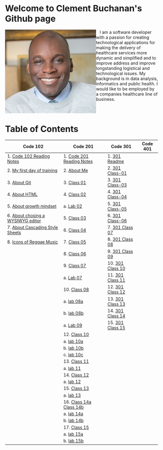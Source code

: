 # Welcome to Clement Buchanan's Github page

<img style="float: left;" src="images/Clement_Buchanan.jpg"/>&nbsp;&nbsp;&nbsp;I am a software developer with a passion for creating technological applications for making the delivery of healthcare services more dynamic and simplified and to improve address and improve longstanding logistical and technological issues. My background is in data analysis, informatics and public health. I would like to be employed by a companies healthcare line of business.
<br><br><br>

# Table of Contents

| Code 102                                                            | Code 201                                                            | Code 301 | Code 401 |
|---------------------------------------------------------------------|---------------------------------------------------------------------|----------|----------|
| 1. [Code 102 Reading Notes](README.md)                              | 1. [Code 201 Reading Notes](code201Notes.md)                        |  1. [301 Readme](https://clementbuchanan.github.io/data-structures-and-algorithms/)        |          |
| 2. [My first day of training](training.md)                          | 2. [About Me](aboutMe.html)                                         |  2. [301 Class-01](301Class-01)
| 3. [About Git](about_git.md)                                        | 3. [Class 01](code201Class01.md)                                    |  3. [301 Class-03](301Class-03.md)       |          |
| 4. [About HTML](html.md)                                            | 4. [Class 02](code201Class02.md)                                    |  4. [301 Class-04](301Class04.md)       |          |
| 5. [About growth mindset](mindset.md)                               | a. [Lab 02](https://clementbuchanan.github.io/201project/)          |  5. [301 Class-05](301Class05.md)         |          |
| 6. [About chosing a WYSIWYG editor](wysiwyg.md)                     | 5. [Class 03](code201Class03.md)                                    |  6. [301 Class-06](301Class06.md)          |          |
| 7. [About Cascading Style Sheets](css.md)                           | 6. [Class 04](code201Class04.md)                                    |  7. [301 Class 07](301Class07.md)        |          |
| 8. [Icons of Reggae Music](https://clementbuchanan.github.io/music) | 7. [Class 05](code201Class05.md)                                    |  8. [301 Class 08](301Class08.md)       |          |
|                                                                     | 8. [Class 06](code201Class06.md)                                    |  9. [301 Class 09](301Class09.md)       |          |
|                                                                     | 9. [Class 07](code201Class07.md)                                    |  10. [301 Class 10](301Class10.md)       |          |
|                                                                     |   a.  [Lab 07](https://github.com/ClementBuchanan/salmon-cookies)   |  11. [301 Class 11](301Class11.md)         |          |
|                                                                     | 10. [Class 08](code201Class08.md)                                   |  12. [301 Class 12](301Class12.md)        |          |
|                                                                     |   a.  [lab 08a](lab08a.md)                                          |  13. [301 Class 13](301Class13.md)         |          |
|                                                                     |   b.  [lab 08b](lab08b.md)                                          |  14. [301 Class 14](301Class14.md) |          |          |
|                                                                     |   a.  [Lab 09](lab09.md)                                            |  15. [301 Class 15](301Class15.md)          |          |
|                                                                     | 12. [Class 10](code201Class10.md)                                   |          |          |
|                                                                     |   a.  [lab 10a](Lab10a.md)                                            |          |          |
|                                                                     |   b.  [lab 10b](Lab10b.md)                                            |          |          |
|                                                                     |   c. [lab 10c](Lab10c.md)                                             |          |          |
|                                                                     | 13. [Class 11](code201Class11.md)                                   |          |          |
|                                                                     |   a.  [lab 11](lab11.md)                                              |          |          |
|                                                                     | 14. [Class 12](code201Class12.md)                                   |          |          |
|                                                                     |   a.  [lab 12](https://clementbuchanan.github.io/BusMall/)            |          |          |
|                                                                     | 15. [Class 13](code201Class13.md)                                   |          |          |
|                                                                     |   a.  [lab 13](lab13.md)                                              |          |          |
|                                                                     | 16. [Class 14a](code201Class14a.md) [Class 14b](code201Class14b.md) |          |          |
|                                                                     |   a.  [lab 14a](lab14.md)                                             |          |          |
|                                                                     |   b. [lab 14b](lab14b.md)                                             |          |          |
|                                                                     | 17. [Class 15](code20Class15.md)                                    |          |          |
|                                                                     |   a.  [lab 15a](lab15a.md)                                            |          |          |
|                                                                     |   b.  [lab 15b](lab15b.md)                                            |          |          |

